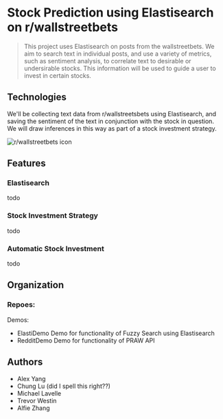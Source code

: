# Stock Prediction using Elastisearch on r/wallstreetbets
> This project uses Elastisearch on posts from the wallstreetbets. We aim to search text in individual posts, and use a variety of metrics, such as sentiment analysis, to correlate text to desirable or undersirable stocks. This information will be used to guide a user to invest in certain stocks. 

##
## Technologies
We'll be collecting text data from r/wallstreetsbets using Elastisearch, and saving the sentiment of the text in conjunction with the stock in question. We will draw inferences in this way as part of a stock investment strategy.

![r/wallstreetbets icon](https://a.thumbs.redditmedia.com/w-gbSE-QjkUuNjq2yPpekzEtN4CXRiL4tTO_XfloH80.png)

## Features
### Elastisearch
todo
### Stock Investment Strategy
todo
### Automatic Stock Investment
todo

## Organization
### Repoes:

Demos:
- ElastiDemo
  Demo for functionality of Fuzzy Search using Elastisearch
- RedditDemo
  Demo for functionality of PRAW API

## Authors
- Alex Yang
- Chung Lu (did I spell this right??)
- Michael Lavelle
- Trevor Westin
- Alfie Zhang
